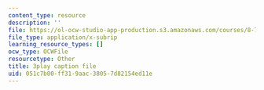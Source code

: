 ```yaml
---
content_type: resource
description: ''
file: https://ol-ocw-studio-app-production.s3.amazonaws.com/courses/8-701-introduction-to-nuclear-and-particle-physics-fall-2020/051c7b00ff319aac38057d82154ed11e_olxlB5mW1CI.srt
file_type: application/x-subrip
learning_resource_types: []
ocw_type: OCWFile
resourcetype: Other
title: 3play caption file
uid: 051c7b00-ff31-9aac-3805-7d82154ed11e
---
```

